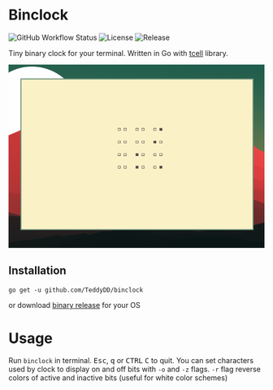 # Binclock

![GitHub Workflow Status](https://img.shields.io/github/workflow/status/teddydd/binclock/Build?style=flat-square)
![License](https://img.shields.io/github/license/teddydd/binclock?style=flat-square)
![Release](https://img.shields.io/github/v/release/teddydd/binclock?style=flat-square)

Tiny binary clock for your terminal. Written in Go with [tcell] library.

![screenshot](screen.png)

## Installation

```
go get -u github.com/TeddyDD/binclock
```

or download [binary release](https://github.com/TeddyDD/binclock/releases)
for your OS

# Usage

Run `binclock` in terminal. <kbd>Esc</kbd>, <kbd>q</kbd> or <kbd>CTRL</kbd>
<kbd>C</kbd> to quit. You can set characters used by clock to display on
and off bits with `-o` and `-z` flags. `-r` flag reverse colors of active
and inactive bits (useful for white color schemes)

[tcell]: https://github.com/gdamore/tcell
